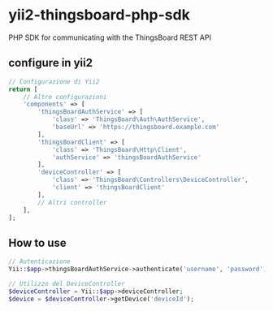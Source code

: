 # yii2-thingsboard-php-sdk

PHP SDK for communicating with the ThingsBoard REST API


## configure in yii2

```php
// Configurazione di Yii2
return [
    // Altre configurazioni
    'components' => [
        'thingsBoardAuthService' => [
            'class' => 'ThingsBoard\Auth\AuthService',
            'baseUrl' => 'https://thingsboard.example.com'
        ],
        'thingsBoardClient' => [
            'class' => 'ThingsBoard\Http\Client',
            'authService' => 'thingsBoardAuthService'
        ],
        'deviceController' => [
            'class' => 'ThingsBoard\Controllers\DeviceController',
            'client' => 'thingsBoardClient'
        ],
        // Altri controller
    ],
];
```

## How to use

```php
// Autenticazione
Yii::$app->thingsBoardAuthService->authenticate('username', 'password');

// Utilizzo del DeviceController
$deviceController = Yii::$app->deviceController;
$device = $deviceController->getDevice('deviceId');
```
